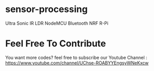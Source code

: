 # sensor-processing
Ultra Sonic
IR
LDR
NodeMCU
Bluetooth
NRF
R-Pi
# Feel Free To Contribute
You want more codes?
feel free to subscribe our Youtube Channel : https://www.youtube.com/channel/UChse-ROABYYEngsyWNeKxcw

